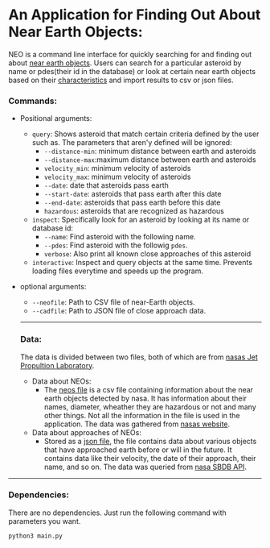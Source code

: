 # An Application for Finding Out About Near Earth Objects:

NEO is a command line interface for quickly searching for and finding out about 
[near earth objects](https://cneos.jpl.nasa.gov/about/basics.html). Users can search for a 
particular asteroid by name or pdes(their id in the database) or look at certain near earth objects 
based on their [characteristics](https://cneos.jpl.nasa.gov/glossary/PHA.html) and import results to csv or json files.


### Commands:
* Positional arguments:
    * `query`: Shows asteroid that match certain criteria defined by the user such as. The parameters that aren'y defined will be ignored:
        * `--distance-min`: minimum distance between earth and asteroids
        * `--distance-max`:maximum distance between earth and asteroids
        * `velocity_min`: minimum velocity of asteroids
        * `velocity_max`: minimum velocity of asteroids
        * `--date`: date that asteroids pass earth
        * `--start-date`: asteroids that pass earth after this date
        * `--end-date`: asteroids that pass earth before this date
        * `hazardous`: asteroids that are recognized as hazardous
    * `inspect`: Specifically look for an asteroid by looking at its name or database id:
        * `--name`: Find asteroid with the following name.
        * `--pdes`: Find asteroid with the followig `pdes`.
        * `verbose`: Also print all known close approaches of this asteroid
    * `interactive`: Inspect and query objects at the same time. Prevents loading files everytime and speeds up the program.
* optional arguments:
    * `--neofile`: Path to CSV file of near-Earth objects.
    * `--cadfile`: Path to JSON file of close approach data.

    ---

    ### Data:
    The data is divided between two files, both of which are from [nasas Jet Propultion Laboratory](https://www.jpl.nasa.gov/). 
    
    * Data about NEOs:
        * The [neos file](https://github.com/ElyTgy/NEOs/blob/main/data/neos.csv) is a csv file containing information about the near earth objects detected by nasa. It has information about their names, diameter, wheather they are hazardous or not and many other things. Not all the information in the file is used in the application. The data was gathered from [nasas website](https://ssd.jpl.nasa.gov/sbdb_query.cgi).
    * Data about approaches of NEOs:
        * Stored as a [json file](https://github.com/ElyTgy/NEOs/blob/main/data/cad.json), the file contains data about various objects that have approached earth before or will in the future. It contains data like their velocity, the date of their approach, their name, and so on. The data was queried from [nasa SBDB API](https://ssd-api.jpl.nasa.gov/doc/sbdb.html).

---

### Dependencies:
There are no dependencies. Just run the following command with parameters you want.

````python3 main.py````


